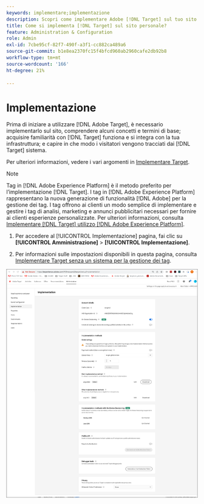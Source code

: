 ```yaml
---
keywords: implementare;implementazione
description: Scopri come implementare Adobe [!DNL Target] sul tuo sito. Imposta le impostazioni globali, il metodo di implementazione (AEP Web SDK o at.js) e altro ancora.
title: Come si implementa [!DNL Target] sul sito personale?
feature: Administration & Configuration
role: Admin
exl-id: 7cbe95cf-82f7-490f-a3f1-cc882ca489a6
source-git-commit: b1e8ea2370fc15f4bfcd960ab2960cafe2db92b8
workflow-type: tm+mt
source-wordcount: '166'
ht-degree: 21%

---
```


# Implementazione

Prima di iniziare a utilizzare [!DNL Adobe Target], è necessario implementarlo sul sito, comprendere alcuni concetti e termini di base; acquisire familiarità con [!DNL Target] funziona e si integra con la tua infrastruttura; e capire in che modo i visitatori vengono tracciati dai [!DNL Target] sistema.

Per ulteriori informazioni, vedere i vari argomenti in [Implementare Target](/help/main/c-implementing-target/implementing-target.md).

>[!NOTE]
>
>Tag in [!DNL Adobe Experience Platform] è il metodo preferito per l’implementazione [!DNL Target]. I tag in [!DNL Adobe Experience Platform] rappresentano la nuova generazione di funzionalità [!DNL Adobe] per la gestione dei tag. I tag offrono ai clienti un modo semplice di implementare e gestire i tag di analisi, marketing e annunci pubblicitari necessari per fornire ai clienti esperienze personalizzate. Per ulteriori informazioni, consulta [Implementare [!DNL Target] utilizzo [!DNL Adobe Experience Platform]](https://developer.adobe.com/target/implement/client-side/atjs/how-to-deployatjs/implement-target-using-adobe-launch/).

1. Per accedere al [!UICONTROL Implementazione] pagina, fai clic su **[!UICONTROL Amministrazione]** > **[!UICONTROL Implementazione]**.

1. Per informazioni sulle impostazioni disponibili in questa pagina, consulta [Implementare Target senza un sistema per la gestione dei tag](https://developer.adobe.com/target/implement/client-side/atjs/how-to-deployatjs/implement-target-without-a-tag-manager/).

![Pagina di implementazione](/help/main/administrating-target/assets/implementation.png)
